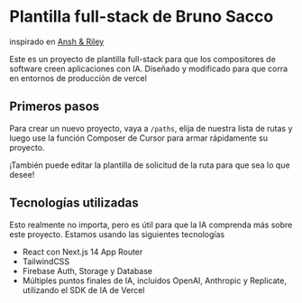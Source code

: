 # Plantilla full-stack de Bruno Sacco
inspirado en [Ansh & Riley](https://github.com/ansh/fullstack-template)

Este es un proyecto de plantilla full-stack para que los compositores de software creen aplicaciones con IA.
Diseñado y modificado para que corra en entornos de producción de vercel 

## Primeros pasos
Para crear un nuevo proyecto, vaya a `/paths`, elija de nuestra lista de rutas y luego use la función Composer de Cursor para armar rápidamente su proyecto.

¡También puede editar la plantilla de solicitud de la ruta para que sea lo que desee!

## Tecnologías utilizadas
Esto realmente no importa, pero es útil para que la IA comprenda más sobre este proyecto. Estamos usando las siguientes tecnologías
- React con Next.js 14 App Router
- TailwindCSS
- Firebase Auth, Storage y Database
- Múltiples puntos finales de IA, incluidos OpenAI, Anthropic y Replicate, utilizando el SDK de IA de Vercel